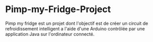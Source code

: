 # Pimp-my-Fridge-Project
Pimp my fridge est un projet dont l'objectif est de créer un circuit de refroidissement intelligent a l'aide d'une Arduino contrôlée par une application Java sur l'ordinateur connecté.

